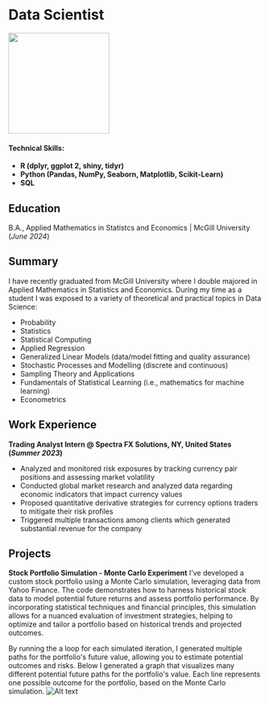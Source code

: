 # Data Scientist

<img width="200" height="200" src="assets/roundphoto.JPG">
    
#### Technical Skills: 
- **R (dplyr, ggplot 2, shiny, tidyr)**
- **Python (Pandas, NumPy, Seaborn, Matplotlib, Scikit-Learn)**
- **SQL**

## Education			        		
B.A., Applied Mathematics in Statistcs and Economics | McGill University (_June 2024_)

## Summary 
I have recently graduated from McGill University where I double majored in Applied Mathematics in Statistics and Economics. During my time as a student I was exposed to a variety of theoretical and practical topics in Data Science:

- Probability
- Statistics
- Statistical Computing 
- Applied Regression
- Generalized Linear Models (data/model fitting and quality assurance)
- Stochastic Processes and Modelling (discrete and continuous)
- Sampling Theory and Applications 
- Fundamentals of Statistical Learning (i.e., mathematics for machine learning)
- Econometrics

## Work Experience
**Trading Analyst Intern @ Spectra FX Solutions, NY, United States (_Summer 2023_)**
- Analyzed and monitored risk exposures by tracking currency pair positions and assessing market volatility
- Conducted global market research and analyzed data regarding economic indicators that impact currency values
- Proposed quantitative derivative strategies for currency options traders to mitigate their risk profiles
- Triggered multiple transactions among clients which generated substantial revenue for the company

## Projects
**Stock Portfolio Simulation - Monte Carlo Experiment**
I’ve developed a custom stock portfolio using a Monte Carlo simulation, leveraging data from Yahoo Finance. The code demonstrates how to harness historical stock data to model potential future returns and assess portfolio performance. By incorporating statistical techniques and financial principles, this simulation allows for a nuanced evaluation of investment strategies, helping to optimize and tailor a portfolio based on historical trends and projected outcomes. 

By running the a loop for each simulated iteration, I generated multiple paths for the portfolio's future value, allowing you to estimate potential outcomes and risks. Below I generated a graph that visualizes many different potential future paths for the portfolio's value. Each line represents one possible outcome for the portfolio, based on the Monte Carlo simulation.
![Alt text](relative/path/to/image.png)




